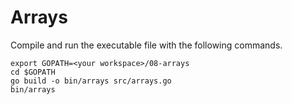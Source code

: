 # Arrays
  
Compile and run the executable file with the following commands.

```
export GOPATH=<your workspace>/08-arrays
cd $GOPATH
go build -o bin/arrays src/arrays.go
bin/arrays
```
